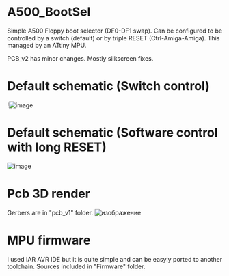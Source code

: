 # A500_BootSel
Simple A500 Floppy boot selector (DF0-DF1 swap).
Can be configured to be controlled by a switch (default) or by triple RESET (Ctrl-Amiga-Amiga). This managed by an ATtiny MPU.

PCB_v2 has minor changes. Mostly silkscreen fixes.

# Default schematic (Switch control)

!![image](https://github.com/OlegMishin/A500_BootSel/assets/81614352/2a4a09f9-5265-4c79-95c2-95dc9ffd01f1)

# Default schematic (Software control with long RESET)

![image](https://github.com/OlegMishin/A500_BootSel/assets/81614352/812ea13d-0646-47b1-908a-81724bf6ed9c)


# Pcb 3D render
Gerbers are in "pcb_v1" folder.
![изображение](https://user-images.githubusercontent.com/81614352/149620833-eb390062-2c70-410a-bab9-8c919594a513.png)

# MPU firmware
I used IAR AVR IDE but it is quite simple and can be easyly ported to another toolchain. 
Sources included in "Firmware" folder.

